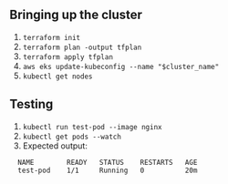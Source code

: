 ## Bringing up the cluster

1. `terraform init`
2. `terraform plan -output tfplan`
3. `terraform apply tfplan`
4. `aws eks update-kubeconfig --name "$cluster_name"`
5. `kubectl get nodes`

## Testing

1. `kubectl run test-pod --image nginx`
2. `kubectl get pods --watch`
3. Expected output:
```
  NAME        READY   STATUS    RESTARTS   AGE
  test-pod    1/1     Running   0          20m
```
